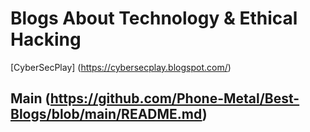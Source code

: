 # Blogs About Technology & Ethical Hacking 
[CyberSecPlay] (https://cybersecplay.blogspot.com/) 
## Main (https://github.com/Phone-Metal/Best-Blogs/blob/main/README.md) 
